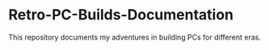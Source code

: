 # Retro-PC-Builds-Documentation
This repository documents my adventures in building PCs for different eras.
